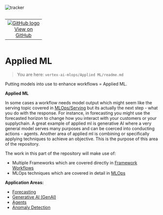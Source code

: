 ![tracker](https://us-central1-vertex-ai-mlops-369716.cloudfunctions.net/pixel-tracking?path=statmike%2Fvertex-ai-mlops%2FApplied+ML&file=readme.md)
<!--- header table --->
<table align="left">     
  <td style="text-align: center">
    <a href="https://github.com/statmike/vertex-ai-mlops/blob/main/Applied%20ML/readme.md">
      <img src="https://cloud.google.com/ml-engine/images/github-logo-32px.png" alt="GitHub logo">
      <br>View on<br>GitHub
    </a>
  </td>
</table><br/><br/><br/><br/>

---
---
# Applied ML
> You are here: `vertex-ai-mlops/Applied ML/readme.md`

Putting models into use to enhance workflows = Applied ML.

**Applied ML**

In some cases a workflow needs model output which might seem like the serving topic covered in [MLOps/Serving](../MLOps/Serving/readme.md) but its actually the next step - what you do with the response.  For instance, in forecasting you might use the forecasted horizon to change how you interact with your customers or your supplychain.  A great example of applied ml is generative AI where a very general model serves many purposes and can be coerced into conducting actions - agents.  Another area of applied ml is combining or specifically applying techniques to achieve an objective.  This is the purpose of this area of the repository.  

The work in this part of the repository will make use of:
- Multiple Frameworks which are covered directly in [Framework Workflows](../Framework%20Workflows/readme.md)
- MLOps techniques which are covered in detail in [MLOps](../MLOps/readme.md)

**Application Areas:**
- [Forecasting](./Forecasting/readme.md)
- [Generative AI (GenAI)](./GenAI/readme.md)
- [Agents](./Agents/readme.md)
- [Anomaly Detection](./Anomaly%20Detection/readme.md)


